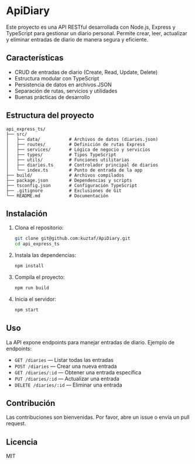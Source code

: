 # ApiDiary

Este proyecto es una API RESTful desarrollada con Node.js, Express y TypeScript para gestionar un diario personal. Permite crear, leer, actualizar y eliminar entradas de diario de manera segura y eficiente.

## Características

- CRUD de entradas de diario (Create, Read, Update, Delete)
- Estructura modular con TypeScript
- Persistencia de datos en archivos JSON
- Separación de rutas, servicios y utilidades
- Buenas prácticas de desarrollo

## Estructura del proyecto

```
api_express_ts/
├── src/
│   ├── data/           # Archivos de datos (diaries.json)
│   ├── routes/         # Definición de rutas Express
│   ├── services/       # Lógica de negocio y servicios
│   ├── types/          # Tipos TypeScript
│   ├── utils/          # Funciones utilitarias
│   ├── diaries.ts      # Controlador principal de diarios
│   └── index.ts        # Punto de entrada de la app
├── build/              # Archivos compilados
├── package.json        # Dependencias y scripts
├── tsconfig.json       # Configuración TypeScript
├── .gitignore          # Exclusiones de Git
└── README.md           # Documentación
```

## Instalación

1. Clona el repositorio:
   ```sh
   git clone git@github.com:kuztaf/ApiDiary.git
   cd api_express_ts
   ```
2. Instala las dependencias:
   ```sh
   npm install
   ```
3. Compila el proyecto:
   ```sh
   npm run build
   ```
4. Inicia el servidor:
   ```sh
   npm start
   ```

## Uso

La API expone endpoints para manejar entradas de diario. Ejemplo de endpoints:

- `GET /diaries` — Listar todas las entradas
- `POST /diaries` — Crear una nueva entrada
- `GET /diaries/:id` — Obtener una entrada específica
- `PUT /diaries/:id` — Actualizar una entrada
- `DELETE /diaries/:id` — Eliminar una entrada

## Contribución

Las contribuciones son bienvenidas. Por favor, abre un issue o envía un pull request.

## Licencia

MIT
